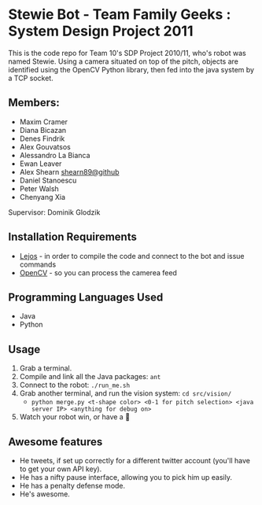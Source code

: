Stewie Bot - Team Family Geeks : System Design Project 2011 
===========================================================

This is the code repo for Team 10's SDP Project 2010/11, who's robot 
was named Stewie. Using a camera situated on top of the pitch, objects
are identified using the OpenCV Python library, then fed into the java
system by a TCP socket.

## Members:

* Maxim Cramer
* Diana Bicazan
* Denes Findrik
* Alex Gouvatsos
* Alessandro La Bianca
* Ewan Leaver
* Alex Shearn [shearn89@github](http://github.com/shearn89)
* Daniel Stanoescu
* Peter Walsh
* Chenyang Xia

Supervisor: Dominik Glodzik

## Installation Requirements

- [Lejos](http://lejos.sourceforge.net/) - in order to compile the code and connect to the bot and issue commands
- [OpenCV](http://opencv.willowgarage.com/wiki/) - so you can process the camerea feed

## Programming Languages Used

- Java
- Python

## Usage

1. Grab a terminal.
2. Compile and link all the Java packages: `ant`
3. Connect to the robot: `./run_me.sh`
4. Grab another terminal, and run the vision system: `cd src/vision/`
    - `python merge.py <t-shape color> <0-1 for pitch selection> <java server IP> <anything for debug on>`
5. Watch your robot win, or have a :beer:

## Awesome features

- He tweets, if set up correctly for a different twitter account (you'll have to get your own API key).
- He has a nifty pause interface, allowing you to pick him up easily.
- He has a penalty defense mode.
- He's awesome.
